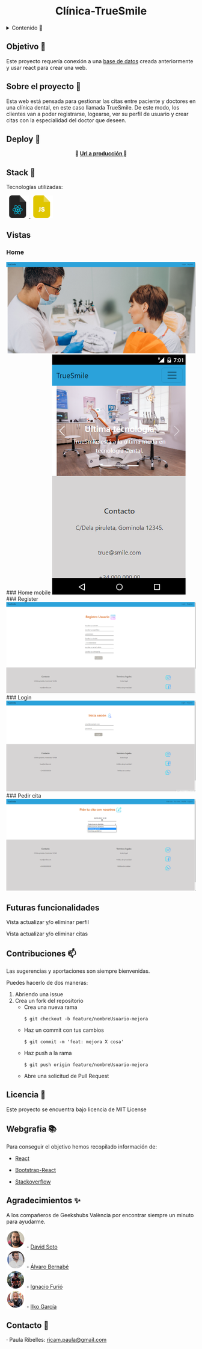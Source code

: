 <h1 align="center"> Clínica-TrueSmile </h1>

<details>
  <summary>Contenido 📝</summary>
  <ol>
    <li><a href="#objetivo">Objetivo</a></li>
    <li><a href="#sobre-el-proyecto">Sobre el proyecto</a></li>
    <li><a href="#deploy">Deploy</a></li>
    <li><a href="#stack">Stack</a></li>
    <li><a href="#futuras-funcionalidades">Futuras funcionalidades</a></li>
    <li><a href="#licencia">Licencia</a></li>
    <li><a href="#webgrafia">Webgrafia</a></li>
    <li><a href="#desarrollo">Desarrollo</a></li>
    <li><a href="#agradecimientos">Agradecimientos</a></li>
    <li><a href="#contacto">Contacto</a></li>
  </ol>
</details>

## Objetivo 🎯
Este proyecto requería conexión a una <a href="https://github.com/PaulaRibelles/Clinica-TrueSmile">base de datos</a> creada anteriormente y usar react para crear una web.

## Sobre el proyecto 🔎
Esta web está pensada para gestionar las citas entre paciente y doctores en una clínica dental, en este caso llamada TrueSmile. De este modo, los clientes van a poder registrarse, logearse, ver su perfil de usuario y crear citas con la especialidad del doctor que deseen. 
  
## Deploy 🚀
<div align="center">
   🚀 <a href="https://geekshubs-fsd-clinica-react-15032023.vercel.app/"><strong>Url a producción </strong></a>🚀
</div>

## Stack :paperclip:

Tecnologías utilizadas:

<div>
<a href="https://react.dev/">
    <img src= "./src/img/react-file.png" width="60"/>
</a>

</a>
<a href="https://developer.mozilla.org/es/docs/Web/JavaScript">
    <img src= "./src/img/js-file.png" width="60"/>
</a>
 </div>

## Vistas
 
### Home
<img src="./src/img/readme-home.png">
### Home mobile
<img src="./src/img/readme-movil.png">
### Register
<img src="./src/img/readme-register.png">
### Login
<img src="./src/img/readme-login.png">
### Pedir cita
<img src="./src/img/readme-pedir-cita.png">

## Futuras funcionalidades
<p>Vista actualizar y/o eliminar perfil </p>
<p>Vista actualizar y/o eliminar citas </p>

## Contribuciones :mailbox:
Las sugerencias y aportaciones son siempre bienvenidas.  

Puedes hacerlo de dos maneras:

1. Abriendo una issue
2. Crea un fork del repositorio
    - Crea una nueva rama  
        ```
        $ git checkout -b feature/nombreUsuario-mejora
        ```
    - Haz un commit con tus cambios 
        ```
        $ git commit -m 'feat: mejora X cosa'
        ```
    - Haz push a la rama 
        ```
        $ git push origin feature/nombreUsuario-mejora
        ```
    - Abre una solicitud de Pull Request

## Licencia :scroll:
Este proyecto se encuentra bajo licencia de MIT License

## Webgrafia :books:
Para conseguir el objetivo hemos recopilado información de:

- <a href="https://react.dev/">React</a>

- <a href="https://react.dev/">Bootstrap-React</a>

- <a href="https://stackoverflow.com">Stackoverflow</a>

## Agradecimientos :sparkles:

 A los compañeros de Geekshubs València por encontrar siempre un minuto para ayudarme. 

<div>
<img src= "./src/img/profile-david-soto.png" width="50"/>
- <a href="https://github.com/s0usaa">David Soto</a>
</div>
<div>
<img src= "./src/img/profile-alvaro-bernabe.png" width="50"/>
- <a href="https://github.com/alvarito101093/">Álvaro Bernabé</a>
</div>
<div>
<img src= "./src/img/profile-ignacio-furio.png" width="50"/>
- <a href="https://github.com/IgnacioFurio">Ignacio Furió</a>
</div>
<div>
<img src= "./src/img/profile-ilko-garcia.png" width="50"/>
- <a href="https://github.com/ilkogarcia">Ilko García</a>
</div>

## Contacto :email:

· Paula Ribelles: ricam.paula@gmail.com
